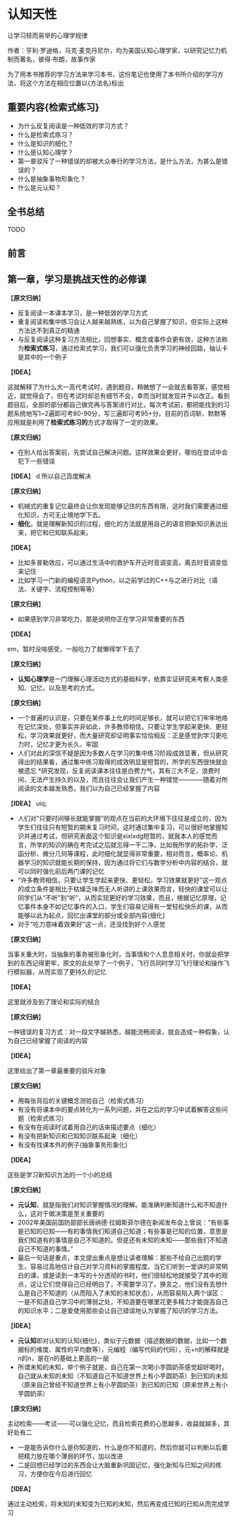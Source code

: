 # 认知天性

让学习轻而易举的心理学规律

作者：亨利·罗迪格，马克·麦克丹尼尔，均为美国认知心理学家，以研究记忆力机制而著名，彼得·布朗，故事作家

为了用本书推荐的学习方法来学习本书，这份笔记也使用了本书所介绍的学习方法，将这个方法在相应位置以{方法名}标出

## 重要内容{检索式练习}
* 为什么反复阅读是一种低效的学习方式？
* 什么是检索式练习？
* 什么是知识的细化？
* 什么是认知心理学？
* 第一章驳斥了一种错误的却被大众奉行的学习方法，是什么方法，为甚么是错误的？
* 什么是抽象事物形象化？
* 什么是元认知？

## 全书总结

TODO


## 前言

## 第一章，学习是挑战天性的必修课

【**原文归纳**】
* 反复阅读一本课本学习，是一种低效的学习方式
* 重复阅读和集中练习会让人越来越熟练，以为自己掌握了知识，但实际上这种方法达不到真正的精通
* 与反复阅读这种复习方法相比，回想事实、概念或事件会更有效，这种方法称为**检索式练习**，通过检索式学习，我们可以强化负责学习的神经回路，抽认卡是其中的一个例子

【**IDEA**】

这就解释了为什么大一高代考试时，遇到题目，稍微想了一会就去看答案，感觉相近，就觉得会了，但在考试时却总有细节不会，幸而当时就发现并予以改正。看到题目后，全部的部分都自己做完再与答案进行对比，每次考试前，都把能找到的习题系统地写1~2遍即可考80-90分，写三遍即可考95+分。目前的百词斩、默默等应用就是利用了**检索式练习的**方式才取得了一定的效果。

【**原文归纳**】
* 在别人给出答案前，先尝试自己解决问题。这样效果会更好，哪怕在尝试中会犯下一些错误

【**IDEA**】
d
所以自己百度解决

【**原文归纳**】
* 机械式的重复记忆最终会让你发现能够记住的东西有限，这时我们需要通过细化知识，方可无止境地学下去。
* **细化**，就是理解新知识的过程，细化的方法就是用自己的语言把新知识表达出来，把它和已知联系起来。

【**IDEA**】

* 比如多普勒效应，可以通过生活中的救护车开近时音调变高，离去时音调变低来记住
* 比如学习一门新的编程语言Python，以之前学过的C++与之进行对比（语法、关键字、流程控制等等）

【**原文归纳**】
* 如果感到学习非常吃力，那是说明你正在学习非常重要的东西

【**IDEA**】

em，暂时没啥感受，一般吃力了就懒得学下去了

【**原文归纳**】

* **认知心理学**是一门理解心理活动方式的基础科学，依靠实证研究来考察人类感知、记忆，以及思考的方式。

【**原文归纳**】

* 一个普遍的认识是，只要在某件事上化的时间足够长，就可以把它们牢牢地烙在记忆深处，但事实并非如此，许多教师相信，只要让学生学起来更快、更轻松，学习效果就更好，而大量研究却证明事实恰恰相反：正是感觉到学习更吃力时，记忆才更为长久、牢固
* 人们对此的深信不疑是因为多数人在学习的集中练习阶段成效显著，但从研究得出的结果看，通过集中练习取得的成效明显是短暂的，所学的东西很快就会被遗忘
*研究发现，反复阅读课本往往是白费力气，其有三大不足，浪费时间，无法产生持久的以及，而且往往会让我们产生一种错觉————随着对所阅读的文本越发熟悉，我们以为自己已经掌握了内容

【**IDEA**】
uiq;
* 人们对“只要时间够长就能掌握”的观点在当前的大环境下往往是成立的，因为学生们往往只有短暂的期末复习时间，这时通过集中复习，可以很好地掌握知识并通过考试，但研究表面这个知识是xixixdg短暂的，就我本人的感觉而言，所学的知识的确在考完试之后就忘得一干二净，比如我所学的拓扑学、泛函分析、微分几何等课程，此时细化就显得非常重要，相对而言，概率论、机器学习的知识就能长期的保持，因为通过将它们与数学分析中内容的结合，就可以同时强化前后两门课的记忆
* “许多教师相信，只要让学生学起来更快、更轻松，学习效果就更好”这一观点的成立条件是相比于枯燥乏味而无人听讲的上课效果而言，轻快的课堂可以让同学们从“不听”到“听”，从而实现更好的学习效果，而且，根据记忆原理，记忆事件本身不如记忆事件的入口，学生们容易记得有一堂轻松快乐的课，从而能够以此为起点，回忆出课堂的部分或全部内容{细化}
* 对于“吃力意味着效果好”这一点，还没找到好个人感觉

【**原文归纳**】

当事关重大时，当抽象的事务被形象化时，当事情和个人息息相关时，你就会把学到的东西记得更牢，原文的此处举了一个例子，飞行员同时学习飞行理论和操作飞行模拟器，从而实现了更持久的记忆

【**IDEA**】

这里就涉及到了理论和实际的结合

【**原文归纳**】

一种错误的复习方式：对一段文字越熟悉，越能流畅阅读，就会造成一种假象，认为自己已经掌握了阅读的内容

【**IDEA**】

这里给出了第一章最重要的驳斥对象

【**原文归纳**】
* 用每张背后的关键概念测验自己（检索式练习）
* 有没有将课本中的要点转化为一系列问题，并在之后的学习中试着解答这些问题（检索式练习）
* 有没有在阅读时试着用自己的话来描述要点（细化）
* 有没有把新知识和已知知识联系起来（细化）
* 有没有找课本外的例子(抽象事务形象化)

【**IDEA**】

这些是学习新知识方法的一个小的总结

【**原文归纳**】

 * **元认知**，就是指我们对知识掌握情况的理解。能准确判断知道什么和不知道什么，这对于做决策是至关重要的
* 2002年美国前国防部部长唐纳德·拉姆斯菲尔德在新闻发布会上曾说：“有些事是已知的已知——有的事情我们知道自己知道；有些事是已知的位置，意思是我们知道有的事情是自己不知道的。但是还有未知的未知——那些我们不知道自己不知道的事情。”
* 最后一句话是重点，本文提出重点是想让读者理解：那些不给自己出题的学生，容易过高地估计自己对学习资料的掌握程度。当它们听到一堂讲的非常明白的课，或是读到一本写的十分透彻的书时，他们很轻松地就接受了其中的观点，这让它们觉得自己已经明白了，不需要学习了。换言之，他们没有去想什么是自己不知道的（从而陷入了未知的未知状态），从而容易陷入两个误区：一是不知道自己学习中的薄弱之处，不知道要在哪里花更多精力才能提高自己的知识水平；二是爱使用那些会让自己错误地认为掌握了知识的学习方法。
 
【**IDEA**】

* **元认知**即对认知的认知{细化}，类似于元数据（描述数据的数据，比如一个数据标的维度、属性的平均数等），元编程（编写代码的代码），元+n的解释就是n的n，是在n的基础上更高的一层
* 所谓未知的未知，举个例子就是，自己在第一次喝小芋圆奶茶感觉超好喝时，自己就从未知的未知（不知道自己不知道世界上有小芋圆奶茶）到已知的未知（原来自己曾经不知道世界上有小芋圆奶茶）到已知的已知（原来世界上有小芋圆奶茶）

【**原文归纳**】

主动检索——考试——可以强化记忆，而且检索花费的心思越多，收益就越多，其好处有二
* 一是能告诉你什么是你知道的，什么是你不知道的，然后你就可以判断以后要把精力放在哪个薄弱的环节，加以改进
* 二是回想已经学过的东西会让大脑重新巩固记忆，强化新知与已知之间的练习，方便你在今后进行回忆

【**IDEA**】

通过主动检索，将未知的未知变为已知的未知，然后再变成已知的已知从而完成学习